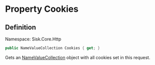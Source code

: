 # Property Cookies

## Definition
Namespace: Sisk.Core.Http

```csharp
public NameValueCollection Cookies { get; }
```

Gets an [NameValueCollection](/spec/System/Collections/Specialized/NameValueCollection) object with all cookies set in this request.

